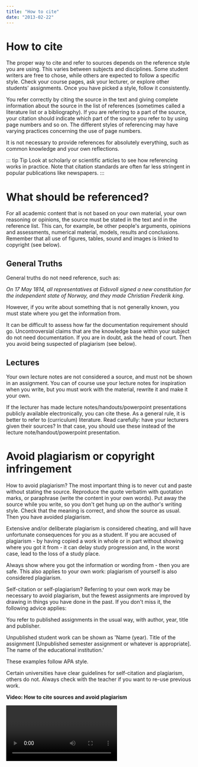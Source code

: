 ```yaml
---
title: "How to cite"
date: "2013-02-22"
---
```


# How to cite

The proper way to cite and refer to sources depends on the reference style you are using. This varies between subjects and disciplines. Some student writers are free to chose, while others are expected to follow a specific style. Check your course pages, ask your lecturer, or explore other students' assignments. Once you have picked a style, follow it consistently. 

You refer correctly by citing the source in the text and giving complete information about the source in the list of references (sometimes called a literature list or a bibliography). If you are referring to a part of the source, your citation should indicate which part of the source you refer to by using page numbers and so on. The different styles of referencing may have varying practices concerning the use of page numbers. 

It is not necessary to provide references for absolutely everything, such as common knowledge and your own reflections. 

::: tip Tip
Look at scholarly or scientific articles to see how referencing works in practice. Note that citation standards are often far less stringent in popular publications like newspapers.
:::

# What should be referenced?

For all academic content that is not based on your own material, your own reasoning or opinions, the source must be stated in the text and in the reference list. This can, for example, be other people's arguments, opinions and assessments, numerical material, models, results and conclusions. Remember that all use of figures, tables, sound and images is linked to copyright (see below).

## General Truths

General truths do not need reference, such as:

_On 17 May 1814, all representatives at Eidsvoll signed a new constitution for the independent state of Norway, and they made Christian Frederik king._

However, if you write about something that is not generally known, you must state where you get the information from.

It can be difficult to assess how far the documentation requirement should go. Uncontroversial claims that are the knowledge base within your subject do not need documentation. If you are in doubt, ask the head of court. Then you avoid being suspected of plagiarism (see below).

## Lectures

Your own lecture notes are not considered a source, and must not be shown in an assignment. You can of course use your lecture notes for inspiration when you write, but you must work with the material, rewrite it and make it your own.

If the lecturer has made lecture notes/handouts/powerpoint presentations publicly available electronically, you can cite these. As a general rule, it is better to refer to (curriculum) literature. Read carefully: have your lecturers given their sources? In that case, you should use these instead of the lecture note/handout/powerpoint presentation.

# Avoid plagiarism or copyright infringement

How to avoid plagiarism? The most important thing is to never cut and paste without stating the source. Reproduce the quote verbatim with quotation marks, or paraphrase (write the content in your own words). Put away the source while you write, so you don't get hung up on the author's writing style. Check that the meaning is correct, and show the source as usual. Then you have avoided plagiarism.

Extensive and/or deliberate plagiarism is considered cheating, and will have unfortunate consequences for you as a student. If you are accused of plagiarism - by having copied a work in whole or in part without showing where you got it from - it can delay study progression and, in the worst case, lead to the loss of a study place.

Always show where you got the information or wording from - then you are safe. This also applies to your own work: plagiarism of yourself is also considered plagiarism.

Self-citation or self-plagiarism? Referring to your own work may be necessary to avoid plagiarism, but the fewest assignments are improved by drawing in things you have done in the past. If you don't miss it, the following advice applies:

You refer to published assignments in the usual way, with author, year, title and publisher.

Unpublished student work can be shown as 'Name (year). Title of the assignment [Unpublished semester assignment or whatever is appropriate]. The name of the educational institution.'

These examples follow APA style.

Certain universities have clear guidelines for self-citation and plagiarism, others do not. Always check with the teacher if you want to re-use previous work.

**Video: How to cite sources and avoid plagiarism**

<Video id="esfZOcBIB6w" />


## Copyright

Copyright is the right the creator of an intellectual work has to the work. The intellectual work can be a literary, scientific or artistic work, and the creator is called the author. Copyright is regulated in the 2018 Copyright Act, also known as the [Intellectual Property Act](https://lovdata.no/dokument/NL/lov/2018-06-15-40). The main rule in the Copyright Act is that the author has the exclusive right to produce a copy of the work and to make it available to others. This economic right lasts for 70 years after the originator has passed away, and then the work becoms public domain, as it is called.

In addition to the financial right of control that the author has, comes the ideal one - that is, the right to be named and protected against the intellectual work being used in an offensive way. Note that the ideal right does not expire. Violation of applicable copyright rules can have unfortunate consequences. Plagiarism is presenting others' results, thoughts, ideas or formulations as if they were one's own. This is considered intellectual theft according to the [Copyright Act](https://lovdata.no/dokument/NL/lov/2018-06-15-40). 

For more on copyright, see [DelRett](https://delrett.no/), which is a public guidance service on copyright.


# References and quotations

Academic publications have formal rules for citation and referencing that vary between different fields, journals, and so on. There are, for example, standard abbreviatons that are commonly used in citations. 

::: details Abbreviations 

There are some standard abbreviations that are used when citing sources. Below is a list of some of the most common abbreviations. Remember that all abbreviations should have a period/full stop after them.
- **v.** Volume 
- **anon.** Anonymous. Unknown author
- **c.** Circa. Used when approximating a date, for example c.1978
- **et al.** And others. Used to shorten a list of authors e.g. Smith et al.
- **ch.** Chapter 
- **ed(s).** Editor(s)
- **p.** Page or pp. Pages
- **n.d.** No date. Used for sources without a given publication date
::: 

Below you will find some examples of direct and indirect citations using the APA style.

## Quotations 

When you use an excerpt from a text in your own text, it is a quotation. There are several ways to do this. The examples below are based on the referencing style APA 7th edition.


### Direct quotations 
In a direct quotation, you reproduce exactly (word for word, including emphasis, etc.) what another author has written. Excerpts consisting of less than 40 words (or three lines) are typed directly into your text and indicated by quotation marks ('blah' or "blah").

::: eksempel Example

'Students (and researchers) in the social sciences and humanities must write within an academic genre. The distinctive feature of this genre is _discussion_' (Førland, 1996, p.11).

Source: Førland, T.E. (1996). _Drøft! Lærebok i oppgaveskriving_. Oslo: Gyldendal.
::: 

Quotations of more than 40 words (in the APA style) should be placed in their own indented paragraph. In this case, quotation marks are not used.

### Paraphrasing 

When citing an author, you may wish to reformulate their ideas using your own words. This form of indirect quotation can help create a better flow in your text. When you paraphrase, you are rephrasing what another author has written. You should change both the words and the word order, and rewrite what they have said using your own language. However, you should be careful that you are not changing the underlying ideas in any way, and that the meaning of the original text is retained. 

::: eksempel Example 

Førland (1996, p. 11) points out that students within the human sciences must learn to write in an academic genre. 

The academic genre is characterised by discussion, and all students with the human sciences must learn to use it according to Førland (1996, p. 11).
::: 

### Making changes to a quotation 

Just as with paraphrasing, sometimes it might be necessary to make smaller changes to a quotation. Examples of such changes might be removing parts that are unnecessary for your argument or adding words to help the reader understand the context of the quote. The main principle when making changes is that all additions or omissions should be emphasised. If you have a long citation with irrelevant passages, it may be appropriate to completely remove parts of the citation. This must be clearly marked, for example with an ellipsis (three dots) in square brackets […] or normal parentheses (…). Omissions of just one or two words can be marked with just an ellipsis and no brackets, while parentheses should be used for longer omissions.  

::: eksempel Example
'Students ... must write within an academic genre. The distinctive feature of this genre is _discussion_' (Førland, 1996, p. 11).
::: 

If you want to add or replace something in a citation, this should be highlighted by using brackets.

::: eksempel Example
'Students (and researchers) [in the human sciences] must write within an academic genre' (Førland, 1996, p.11). 
::: 

If you add or remove italics in the quotation, add 'emphasis added' or 'emphasis removed' after the page number. 

::: eksempel Example 

'Students (and researchers) in the social sciences and humanities must write within an academic genre. The distinctive feature of this genre is discussion' (Førland, 1996, p.11, emphasis removed).
::: 

In case of errata in the original, this can be marked by the Latin \[_sic_\], which means 'thus was it written'. _Sic._ can also mean that the quotation is unusual, but correctly reproduced.


### Secondary references
As a rule, you should only cite from works that you have read. However, if the original source is not available, or is written in a language that you do not understand, you can refer to others’ use of it:

::: eksempel Example

Beck and Beck-Gemsheim referenced in Kloster (2003, p.4) talk about three stages that women and men have gone through in the move from a traditional to a modern society.
There are three stages that the relationship between women and men have gone through in the move from a traditional to a modern society (Beck & Beck-Gemsheim in Kloster, 2003, p.4).

:::

### Notes and appendices
- Limit use of notes.
- Notes can be used for additional information that does not fit naturally with the rest of your text. They provide information that is not essential for understanding the main content.
- You can choose between footnotes at the bottom of a page, or endnotes at the back of the chapter/assignment. Notes are normally set in a smaller font size than the main text.
- Exactly how you make references to notes will depend on what referencing style you are using. 
- Appendices can be tables or figures which are included in the assignment, questionnaires, observation forms, interview guides and other such additions which are not included in the main body of your text. Appendices must be numbered and included after the reference list.

### Tools for managing references
For longer assignments such as a bachelor or master thesis, you may be able to manage your references more effectively with the use of a reference management system such as EndNote, ReferenceManager, Zotero or Mendeley. The reference tool will automatically create a reference list for the references in your text. You can also easily change your choice of referencing style if needed. Check with student services what reference management systems you have access to in your institution. Zotero and Mendeley are free and available to anyone.

***Exporting your references from a database***
Instead of copying references, you can often export them directly from the database where you found them. This will simplify the writing process and minimize errors in your referencing. 

## QUIZ: What type of reference is this?

<QuizEn v-bind:quizNum=2 />
